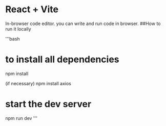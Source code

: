 # React + Vite
In-browser code editor. you can write and run code in browser.
##How to run it locally

'''bash
# to install all dependencies

npm install

(if necessary)
npm install axios

# start the dev server

npm run dev
'''

